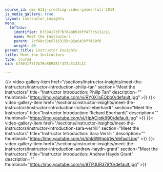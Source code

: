 ```yaml
---
course_id: cms-611j-creating-video-games-fall-2014
is_media_gallery: true
layout: instructor_insights
menu:
  leftnav:
    identifier: b7504173f7b76e88938ff473c5131c11
    name: Meet the Instructors
    parent: 7cf88c38e5716315bc92a6436ff438f6
    weight: 40
parent_title: Instructor Insights
title: Meet the Instructors
type: course
uid: b7504173f7b76e88938ff473c5131c11

---
```

{{< video-gallery-item href="/sections/instructor-insights/meet-the-instructors/instructor-introduction-philip-tan" section="Meet the Instructors" title="Instructor Introduction: Philip Tan" description="" thumbnail="https://img.youtube.com/vi/RY0X1oEQbb0/default.jpg" >}} {{< video-gallery-item href="/sections/instructor-insights/meet-the-instructors/instructor-introduction-richard-eberhardt" section="Meet the Instructors" title="Instructor Introduction: Richard Eberhardt" description="" thumbnail="https://img.youtube.com/vi/HpACiptk990/default.jpg" >}} {{< video-gallery-item href="/sections/instructor-insights/meet-the-instructors/instructor-introduction-sara-verrilli" section="Meet the Instructors" title="Instructor Introduction: Sara Verrilli" description="" thumbnail="https://img.youtube.com/vi/bhk8Wtgpb1w/default.jpg" >}} {{< video-gallery-item href="/sections/instructor-insights/meet-the-instructors/instructor-introduction-andrew-haydn-grant" section="Meet the Instructors" title="Instructor Introduction: Andrew Haydn Grant" description="" thumbnail="https://img.youtube.com/vi/8TPJUR378f0/default.jpg" >}}